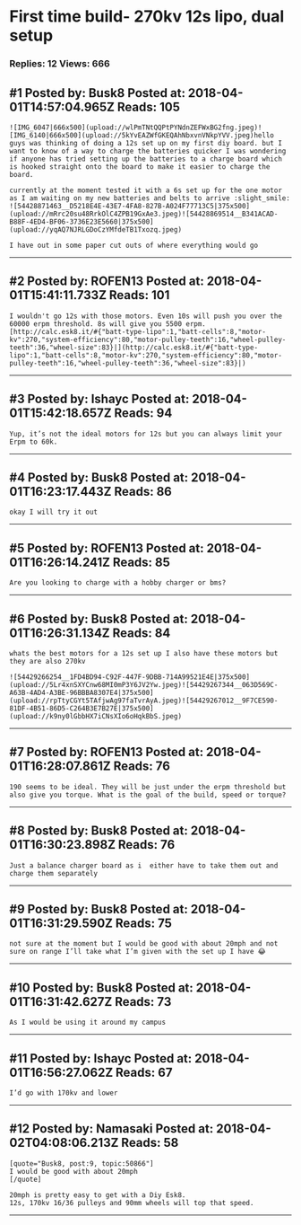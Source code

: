 # First time build- 270kv 12s lipo, dual setup

### Replies: 12 Views: 666

## \#1 Posted by: Busk8 Posted at: 2018-04-01T14:57:04.965Z Reads: 105

```
![IMG_6047|666x500](upload://wlPmTNtQQPtPYNdnZEFWxBG2fng.jpeg)![IMG_6140|666x500](upload://5kYvEAZWfGKEQAhNbxvnVNkpYVV.jpeg)hello guys was thinking of doing a 12s set up on my first diy board. but I want to know of a way to charge the batteries quicker I was wondering if anyone has tried setting up the batteries to a charge board which is hooked straight onto the board to make it easier to charge the board.

currently at the moment tested it with a 6s set up for the one motor as I am waiting on my new batteries and belts to arrive :slight_smile: ![54428871463__D5218E4E-43E7-4FA8-827B-A024F77713C5|375x500](upload://mRrc20su48RrkOlC4ZPB19GxAe3.jpeg)![54428869514__B341ACAD-B88F-4ED4-BF06-3736E23E5660|375x500](upload://yqAQ7NJRLGDoCzYMfdeTB1Txozq.jpeg) 

I have out in some paper cut outs of where everything would go
```

---
## \#2 Posted by: ROFEN13 Posted at: 2018-04-01T15:41:11.733Z Reads: 101

```
I wouldn't go 12s with those motors. Even 10s will push you over the 60000 erpm threshold. 8s will give you 5500 erpm. 
[http://calc.esk8.it/#{"batt-type-lipo":1,"batt-cells":8,"motor-kv":270,"system-efficiency":80,"motor-pulley-teeth":16,"wheel-pulley-teeth":36,"wheel-size":83}|](http://calc.esk8.it/#{"batt-type-lipo":1,"batt-cells":8,"motor-kv":270,"system-efficiency":80,"motor-pulley-teeth":16,"wheel-pulley-teeth":36,"wheel-size":83}|)
```

---
## \#3 Posted by: Ishayc Posted at: 2018-04-01T15:42:18.657Z Reads: 94

```
Yup, it’s not the ideal motors for 12s but you can always limit your Erpm to 60k.
```

---
## \#4 Posted by: Busk8 Posted at: 2018-04-01T16:23:17.443Z Reads: 86

```
okay I will try it out
```

---
## \#5 Posted by: ROFEN13 Posted at: 2018-04-01T16:26:14.241Z Reads: 85

```
Are you looking to charge with a hobby charger or bms?
```

---
## \#6 Posted by: Busk8 Posted at: 2018-04-01T16:26:31.134Z Reads: 84

```
whats the best motors for a 12s set up I also have these motors but they are also 270kv

![54429266254__1FD4BD94-C92F-447F-9DBB-714A99521E4E|375x500](upload://5Lr4xnSXYCnw68MI0mP3Y6JV2Yw.jpeg)![54429267344__063D569C-A63B-4AD4-A3BE-96BBBA8307E4|375x500](upload://rpTtyCGYt5TAfjwAg97faTvrAyA.jpeg)![54429267012__9F7CE590-81DF-4B51-86D5-C264B3E7B27E|375x500](upload://k9ny0lGbbHX7iCNsXIo6oHqkBbS.jpeg)
```

---
## \#7 Posted by: ROFEN13 Posted at: 2018-04-01T16:28:07.861Z Reads: 76

```
190 seems to be ideal. They will be just under the erpm threshold but also give you torque. What is the goal of the build, speed or torque?
```

---
## \#8 Posted by: Busk8 Posted at: 2018-04-01T16:30:23.898Z Reads: 76

```
Just a balance charger board as i  either have to take them out and charge them separately
```

---
## \#9 Posted by: Busk8 Posted at: 2018-04-01T16:31:29.590Z Reads: 75

```
not sure at the moment but I would be good with about 20mph and not sure on range I’ll take what I’m given with the set up I have 😂
```

---
## \#10 Posted by: Busk8 Posted at: 2018-04-01T16:31:42.627Z Reads: 73

```
As I would be using it around my campus
```

---
## \#11 Posted by: Ishayc Posted at: 2018-04-01T16:56:27.062Z Reads: 67

```
I’d go with 170kv and lower
```

---
## \#12 Posted by: Namasaki Posted at: 2018-04-02T04:08:06.213Z Reads: 58

```
[quote="Busk8, post:9, topic:50866"]
I would be good with about 20mph
[/quote]

20mph is pretty easy to get with a Diy Esk8.
12s, 170kv 16/36 pulleys and 90mm wheels will top that speed.
```

---
